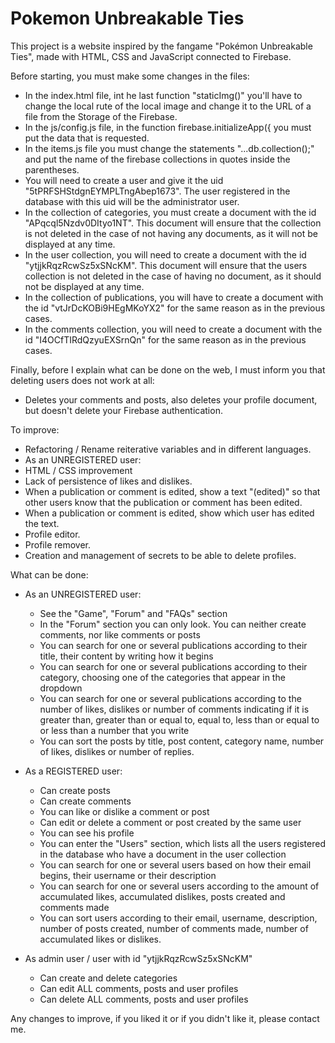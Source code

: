 # Pokemon Unbreakable Ties
This project is a website inspired by the fangame "Pokémon Unbreakable Ties", made with HTML, CSS and JavaScript connected to Firebase.

Before starting, you must make some changes in the files:
  - In the index.html file, int he last function "staticImg()" you'll have to change the local rute of the local image and change it to the URL of a file from the Storage of the Firebase.
  - In the js/config.js file, in the function firebase.initializeApp({ you must put the data that is requested.
  - In the items.js file you must change the statements "...db.collection();" and put the name of the firebase collections in quotes inside the parentheses.
  - You will need to create a user and give it the uid "5tPRFSHStdgnEYMPLTngAbep1673". The user registered in the database with this uid will be the administrator user.
  - In the collection of categories, you must create a document with the id "APqcql5Nzdv0DItyo1NT". This document will ensure that the collection is not deleted in the case of not having any documents, as it will not be displayed at any time.
  - In the user collection, you will need to create a document with the id "ytjjkRqzRcwSz5xSNcKM". This document will ensure that the users collection is not deleted in the case of having no document, as it should not be displayed at any time.
  - In the collection of publications, you will have to create a document with the id "vtJrDcKOBi9HEgMKoYX2" for the same reason as in the previous cases.
  - In the comments collection, you will need to create a document with the id "I4OCfTIRdQzyuEXSrnQn" for the same reason as in the previous cases.


Finally, before I explain what can be done on the web, I must inform you that deleting users does not work at all:
  - Deletes your comments and posts, also deletes your profile document, but doesn't delete your Firebase authentication.
 

To improve:
  - Refactoring / Rename reiterative variables and in different languages.
  - As an UNREGISTERED user:
  - HTML / CSS improvement
  - Lack of persistence of likes and dislikes.
  - When a publication or comment is edited, show a text "(edited)" so that other users know that the publication or comment has been edited.
  - When a publication or comment is edited, show which user has edited the text.
  - Profile editor.
  - Profile remover.
  - Creation and management of secrets to be able to delete profiles.


What can be done:
  - As an UNREGISTERED user:
      + See the "Game", "Forum" and "FAQs" section
      + In the "Forum" section you can only look. You can neither create comments, nor like comments or posts
      + You can search for one or several publications according to their title, their content by writing how it begins
      + You can search for one or several publications according to their category, choosing one of the categories that appear in the dropdown
      + You can search for one or several publications according to the number of likes, dislikes or number of comments indicating if it is greater than, greater than or equal to, equal to, less than or equal to or less than a number that you write
      + You can sort the posts by title, post content, category name, number of likes, dislikes or number of replies.
  
  - As a REGISTERED user:
      + Can create posts
      + Can create comments
      + You can like or dislike a comment or post
      + Can edit or delete a comment or post created by the same user
      + You can see his profile
      + You can enter the "Users" section, which lists all the users registered in the database who have a document in the user collection
      + You can search for one or several users based on how their email begins, their username or their description
      + You can search for one or several users according to the amount of accumulated likes, accumulated dislikes, posts created and comments made
      + You can sort users according to their email, username, description, number of posts created, number of comments made, number of accumulated likes or dislikes.

  - As admin user / user with id "ytjjkRqzRcwSz5xSNcKM"
      + Can create and delete categories
      + Can edit ALL comments, posts and user profiles
      + Can delete ALL comments, posts and user profiles
   
  
 Any changes to improve, if you liked it or if you didn't like it, please contact me.
